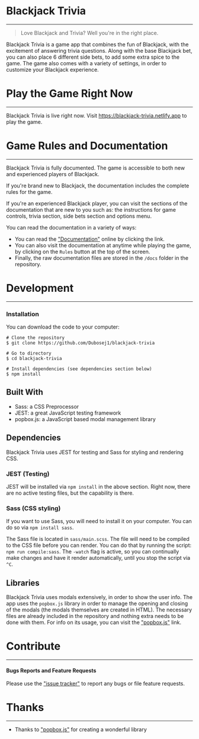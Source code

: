 # Blackjack Trivia
***
>Love Blackjack and Trivia?  Well you're in the right place.  

Blackjack Trivia is a game app that combines the fun of Blackjack, with the excitement of answering trivia questions.  Along with the base Blackjack bet, you can also place 6 different side bets, to add some extra spice to the game.  The game also comes with a variety of settings, in order to customize your Blackjack experience.

# Play the Game Right Now
***
Blackjack Trivia is live right now.  Visit https://blackjack-trivia.netlify.app to play the game.

# Game Rules and Documentation
***
Blackjack Trivia is fully documented.  The game is accessible to both new and experienced players of Blackjack.  

If you're brand new to Blackjack, the documentation includes the complete rules for the game.  

If you're an experienced Blackjack player, you can visit the sections of the documentation that are new to you such as: the instructions for game controls, trivia section, side bets section and options menu.

You can read the documentation in a variety of ways:

- You can read the ["Documentation"](https://blackjack-trivia.app/docs/#/) online by clicking the link.  
- You can also visit the documentation at anytime while playing the game, by clicking on the `Rules` button at the top of the screen.  
- Finally, the raw documentation files are stored in the `/docs` folder in the repository.

# Development
***

### Installation

You can download the code to your computer:
````
# Clone the repository
$ git clone https://github.com/Dubosej1/blackjack-trivia

# Go to directory
$ cd blackjack-trivia

# Install dependencies (see dependencies section below)
$ npm install
````

## Built With
- Sass: a CSS Preprocessor
- JEST: a great JavaScript testing framework
- popbox.js: a JavaScript based modal management library

## Dependencies

Blackjack Trivia uses JEST for testing and Sass for styling and rendering CSS.  

### JEST (Testing)

JEST will be installed via `npm install` in the above section.  Right now, there are no active testing files, but the capability is there.

### Sass (CSS styling)

If you want to use Sass, you will need to install it on your computer.  You can do so via `npm install sass`.

The Sass file is located in `sass/main.scss`.  The file will need to be compiled to the CSS file before you can render.  You can do that by running the script: `npm run compile:sass`.  The `-watch` flag is active, so you can continually make changes and have it render automatically, until you stop the script via `^C`.

## Libraries

Blackjack Trivia uses modals extensively, in order to show the user info.  The app uses the `popbox.js` library in order to manage the opening and closing of the modals (the modals themselves are created in HTML).  The necessary files are already included in the repository and nothing extra needs to be done with them.  For info on its usage, you can visit the ["popbox.js"](https://github.com/oncebot/popbox.js/) link.

# Contribute
***

#### Bugs Reports and Feature Requests

Please use the ["issue tracker"](https://github.com/Dubosej1/blackjack-trivia/issues) to report any bugs or file feature requests.



# Thanks
***

- Thanks to ["popbox.js"](https://github.com/oncebot/popbox.js/) for creating a wonderful library
